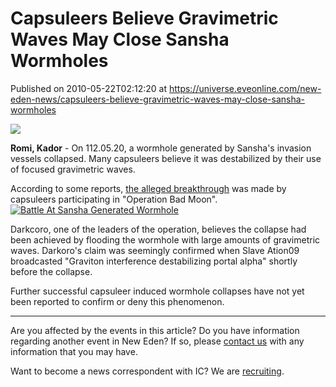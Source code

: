 # Capsuleers Believe Gravimetric Waves May Close Sansha Wormholes
Published on 2010-05-22T02:12:20 at https://universe.eveonline.com/new-eden-news/capsuleers-believe-gravimetric-waves-may-close-sansha-wormholes

![](http://www.eve-ic.net/media/assets/icarticlebanner.png)  
  
 **Romi, Kador** \- On 112.05.20, a wormhole generated by Sansha's invasion vessels collapsed. Many capsuleers believe it was destabilized by their use of focused gravimetric waves.  
  
According to some reports, [the alleged breakthrough](http://www.eveonline.com/ingameboard.asp?a=topic&threadID=1319745&page=3#68) was made by capsuleers participating in "Operation Bad Moon".[![Battle At Sansha Generated Wormhole](http://www.eve-ic.net/media/articles/3906/sanshawhthumb.png)](http://www.eve-ic.net/media/igbd/igbd.php?faction=ic&url=http://www.eve-ic.net/media/articles/3906/sanshawh.png)  
  
Darkcoro, one of the leaders of the operation, believes the collapse had been achieved by flooding the wormhole with large amounts of gravimetric waves. Darkoro's claim was seemingly confirmed when Slave Ation09 broadcasted "Graviton interference destabilizing portal alpha" shortly before the collapse.  
  
Further successful capsuleer induced wormhole collapses have not yet been reported to confirm or deny this phenomenon.

* * *

Are you affected by the events in this article? Do you have information regarding another event in New Eden? If so, please [contact us](http://www.eveonline.com/news.asp?a=submitrp) with any information that you may have.  
  
Want to become a news correspondent with IC? We are [recruiting](http://www.eveonline.com/isd.asp).

